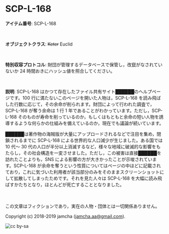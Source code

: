 

# SCP-L-168

**アイテム番号**: SCP-L-168  

<br>  

**オブジェクトクラス**: <del>Keter</del> Euclid  

<br>  

**特別収容プロトコル**: 財団が管理するデータベースで保管し，改竄がなされていないか 24 時間おきにハッシュ値を照合してください。  

<br>  

**説明**: SCP-L-168 はかつて存在したファイル共有サイト██████のヘルプページです。100 行に満たないこのページを開いた人物は，SCP-L-168 を読み飛ばした行数に応じて，その余命が削られます。財団によって行われた調査で，SCP-L-168 が奪う余命は 1 行 1 年であることがわかっています。ただし，SCP-L-168 そのものが寿命を削っているのか，もしくはもともと余命の短い人物を誘導するような何らかの仕組みを備えているのか，現在でも議論が続いています。  

██████は著作物の海賊版が大量にアップロードされるなどで注目を集め，閉鎖されるまでに SCP-L-168 による世界的な人口減少が生じました。ある国では 10 代〜 30 代の人口が半分以上消滅するなど，様々な地域に破滅的な影響をもたらし，その社会構造を一変させました。ただし，この被害は直接██████を訪れたことよりも，SNS による影響の方が大きかったことが示唆されています。SCP-L-168 が余命を奪うという性質についてはページの中ほどに記載されており，これに気づいた利用者が該当部分のみをそのままスクリーンショットにして拡散してしまったためです。それを見た人々は SCP-L-168 を大幅に読み飛ばすかたちとなり，ほとんどが死亡することとなりました。  

<br>  
<br>  
この文章はフィクションであり，実在の人物・団体とは一切関係ありません。  

Copyright (c) 2018-2019 jamcha (jamcha.aa@gmail.com).  

![cc by-sa](https://i.creativecommons.org/l/by-sa/4.0/88x31.png)  

